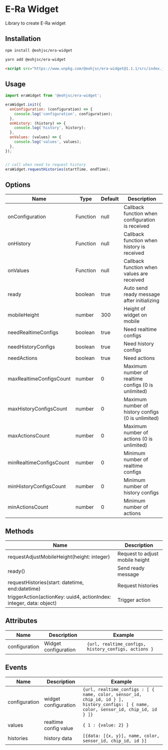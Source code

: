 # E-Ra Widget
Library to create E-Ra widget

## Installation
```bash
npm install @eohjsc/era-widget
```
```bash
yarn add @eohjsc/era-widget
```
```html
<script src="https://www.unpkg.com/@eohjsc/era-widget@1.1.1/src/index.js"></script>
```
## Usage
```javascript
import eraWidget from '@eohjsc/era-widget';
```
```javascript
eraWidget.init({
  onConfiguration: (configuration) => {
    console.log('configuration', configuration);
  },
  onHistory: (history) => {
    console.log('history', history);
  },
  onValues: (values) => {
    console.log('values', values);
  },
});


// call when need to request history
eraWidget.requestHistories(startTime, endTime);
```
## Options
| Name                    | Type     | Default | Description                                         |
|-------------------------|----------|---------|-----------------------------------------------------|
| onConfiguration         | Function | null    | Callback function when configuration is received    |
| onHistory               | Function | null    | Callback function when history is received          |
| onValues                | Function | null    | Callback function when values are received          |
| ready                   | boolean  | true    | Auto send ready message after initializing          |
| mobileHeight            | number   | 300     | Height of widget on mobile                          |
| needRealtimeConfigs     | boolean  | true    | Need realtime configs                               |
| needHistoryConfigs      | boolean  | true    | Need history configs                                |
| needActions             | boolean  | true    | Need actions                                        |
| maxRealtimeConfigsCount | number   | 0       | Maximum number of realtime configs (0 is unlimited) |
| maxHistoryConfigsCount  | number   | 0       | Maximum number of history configs (0 is unlimited)  |
| maxActionsCount         | number   | 0       | Maximum number of actions (0 is unlimited)          |
| minRealtimeConfigsCount | number   | 0       | Minimum number of realtime configs                  |
| minHistoryConfigsCount  | number   | 0       | Minimum number of history configs                   |
| minActionsCount         | number   | 0       | Minimum number of actions                           |

## Methods
| Name                                                                | Description                     |
|---------------------------------------------------------------------|---------------------------------|
| requestAdjustMobileHeight(height: integer)                          | Request to adjust mobile height |
| ready()                                                             | Send ready message              |
| requestHistories(start: datetime, end:datetime)                     | Request histories               |
| triggerAction(actionKey: uuid4, actionIndex: integer, data: object) | Trigger action                  |

## Attributes
| Name          | Description          | Example                                                  |
|---------------|----------------------|----------------------------------------------------------|
| configuration | Widget configuration | ```{url, realtime_configs, history_configs, actions }``` |

## Events
| Name          | Description           | Example                                                                                                                                   |
|---------------|-----------------------|-------------------------------------------------------------------------------------------------------------------------------------------|
| configuration | widget configuration  | ```{url, realtime_configs : [ { name, color, sensor_id, chip_id, id } ], history_configs: [ { name, color, sensor_id, chip_id, id } ]}``` |
| values        | realtime config value | ```{ 1 : {value: 2} }```                                                                                                                  |
| histories     | history data          | ```[{data: [{x, y}], name, color, sensor_id, chip_id, id }]```                                                                            |
